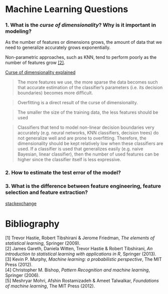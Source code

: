 Machine Learning Questions
==========================

### 1. What is the *curse of dimensionality*? Why is it important in modeling?
As the number of features or dimensions grows, the amount of data that we need to generalize accurately grows exponentially.

Non-parametric approaches, such as KNN, tend to perform poorly as the number of features grow [[2]](#Gareth2013).

[Curse of dimensionality explained](http://www.visiondummy.com/2014/04/curse-dimensionality-affect-classification/)
> The more features we use, the more sparse the data becomes such that accurate estimation of the classifier’s parameters (i.e. its decision boundaries) becomes more difficult.

>  Overfitting is a direct result of the curse of dimensionality.

> The smaller the size of the training data, the less features should be used

> Classifiers that tend to model non-linear decision boundaries very accurately (e.g. neural networks, KNN classifiers, decision trees) do not generalize well and are prone to overfitting. Therefore, the dimensionality should be kept relatively low when these classifiers are used. If a classifier is used that generalizes easily (e.g. naive Bayesian, linear classifier), then the number of used features can be higher since the classifier itself is less expressive.

### 2. How to estimate the test error of the model?

### 3. What is the difference between feature engineering, feature selection and feature extraction?

[stackexchange](https://datascience.stackexchange.com/questions/29006/feature-selection-vs-feature-extraction-which-to-use-when)

Bibliography
============
<a name="Hastie2009"> [1] Trevor Hastie, Robert Tibshirani & Jerome Friedman, *The elements of statistical learning*, Springer (2009). </a>
<br>
<a name="Gareth2013"> [2] James Gareth, Daniela Witten, Trevor Hastie & Robert Tibshirani, *An introduction to statistical learning with applications in R*, Springer (2013).
<br>
<a name="Murphy2012"> [3] Kevin P. Murphy, *Machine learning: a probabilistic perspective*, The MIT Press (2012). </a>
<br>
<a name="Bishop2006"> [4] Christopher M. Bishop, *Pattern Recognition and machine learning*, Springer (2006). </a>
<br>
<a name="Mohri2012"> [5] Meshryar Mohri, Afshin Rostamizadeh & Ameet Talwalkar, *Foundations of machine learning*, The MIT Press (2012).
